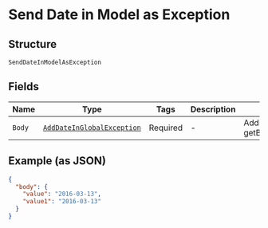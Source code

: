 
# Send Date in Model as Exception

## Structure

`SendDateInModelAsException`

## Fields

| Name | Type | Tags | Description | Getter | Setter |
|  --- | --- | --- | --- | --- | --- |
| `Body` | [`AddDateInGlobalException`](../../doc/models/add-date-in-global-exception.md) | Required | - | AddDateInGlobalException getBody() | setBody(AddDateInGlobalException body) |

## Example (as JSON)

```json
{
  "body": {
    "value": "2016-03-13",
    "value1": "2016-03-13"
  }
}
```

